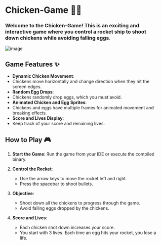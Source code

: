 # Chicken-Game 🚀🐔

### Welcome to the Chicken-Game! This is an exciting and interactive game where you control a rocket ship to shoot down chickens while avoiding falling eggs.

![image](https://github.com/user-attachments/assets/5614c3b3-3c58-48d3-903f-2c4430fb3b47)


## Game Features ✨

- **Dynamic Chicken Movement**:
-  Chickens move horizontally and change direction when they hit the screen edges.
- **Random Egg Drops**:
-  Chickens randomly drop eggs, which you must avoid.
- **Animated Chicken and Egg Sprites**:
-  Chickens and eggs have multiple frames for animated movement and breaking effects.
- **Score and Lives Display**:
-  Keep track of your score and remaining lives.

## How to Play 🎮

1. **Start the Game**:
    Run the game from your IDE or execute the compiled binary.

2. **Control the Rocket**:
    - Use the arrow keys to move the rocket left and right.
    - Press the spacebar to shoot bullets.

3. **Objective**:
    - Shoot down all the chickens to progress through the game.
    - Avoid falling eggs dropped by the chickens.

4. **Score and Lives**:
    - Each chicken shot down increases your score.
    - You start with 3 lives. Each time an egg hits your rocket, you lose a life.
